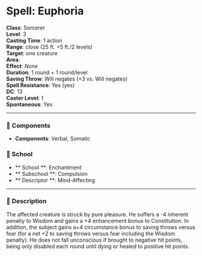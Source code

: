 
# Spell: Euphoria
**Class**: Sorcerer  
**Level**: 3  
**Casting Time**: 1 action  
**Range**: close (25 ft. +5 ft./2 levels)  
**Target**: one creature  
**Area**:   
**Effect**: _None_  
**Duration**: 1 round + 1 round/level  
**Saving Throw**: Will negates (+3 vs. Will negates)  
**Spell Resistance**: Yes (yes)  
**DC**: 13  
**Caster Level**: 1  
**Spontaneous**: Yes

---

### 🔮 Components
- **Components**: Verbal, Somatic

### 🏫 School
- ** School **: Enchantment
- ** Subschool **: Compulsion
- ** Descriptor **: Mind-Affecting
---

### 📜 Description
The affected creature is struck by pure pleasure. He suffers a -4 inherent penalty to Wisdom and gains a +4 enhancement bonus to Constitution. In addition, the subject gains a+4 circumstance bonus to saving throws versus fear (for a net +2 to saving throws versus fear including the Wisdom penalty). He does not fall unconscious if brought to negative hit points, being only disabled each round until dying or healed to positive hit points.
